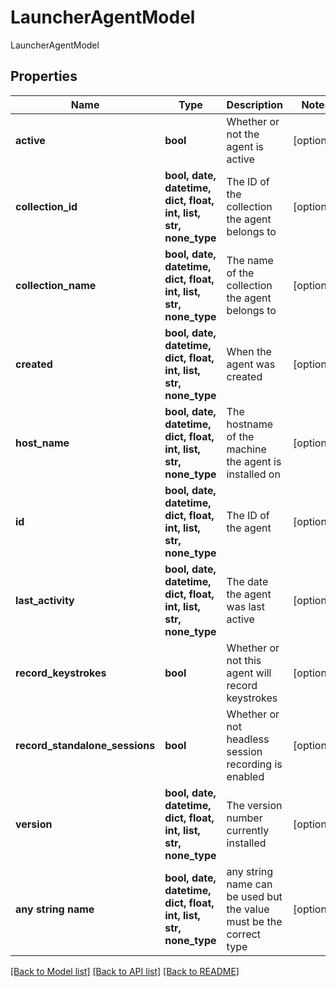 # LauncherAgentModel

LauncherAgentModel

## Properties
Name | Type | Description | Notes
------------ | ------------- | ------------- | -------------
**active** | **bool** | Whether or not the agent is active | [optional] 
**collection_id** | **bool, date, datetime, dict, float, int, list, str, none_type** | The ID of the collection the agent belongs to | [optional] 
**collection_name** | **bool, date, datetime, dict, float, int, list, str, none_type** | The name of the collection the agent belongs to | [optional] 
**created** | **bool, date, datetime, dict, float, int, list, str, none_type** | When the agent was created | [optional] 
**host_name** | **bool, date, datetime, dict, float, int, list, str, none_type** | The hostname of the machine the agent is installed on | [optional] 
**id** | **bool, date, datetime, dict, float, int, list, str, none_type** | The ID of the agent | [optional] 
**last_activity** | **bool, date, datetime, dict, float, int, list, str, none_type** | The date the agent was last active | [optional] 
**record_keystrokes** | **bool** | Whether or not this agent will record keystrokes | [optional] 
**record_standalone_sessions** | **bool** | Whether or not headless session recording is enabled | [optional] 
**version** | **bool, date, datetime, dict, float, int, list, str, none_type** | The version number currently installed | [optional] 
**any string name** | **bool, date, datetime, dict, float, int, list, str, none_type** | any string name can be used but the value must be the correct type | [optional]

[[Back to Model list]](../README.md#documentation-for-models) [[Back to API list]](../README.md#documentation-for-api-endpoints) [[Back to README]](../README.md)


